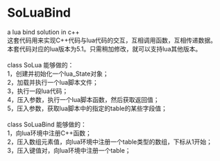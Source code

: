 # SoLuaBind
a lua bind solution in c++ <br>
这套代码用来实现C++代码与lua代码的交互，互相调用函数，互相传递数据。<br>
本套代码对应的lua版本为5.1。只需稍加修改，就可以支持lua其他版本。<br>
<br>
class SoLua 能够做的：<br>
1，创建并初始化一个lua_State对象；<br>
2，加载并执行一个lua脚本文件；<br>
3，执行一段lua代码；<br>
4，压入参数，执行一个lua脚本函数，然后获取返回值；<br>
5，压入参数，获取lua脚本中的指定的table的某些字段值；<br>
<br>
class SoLuaBind 能够做的：<br>
1，向lua环境中注册C++函数；<br>
2，压入数组元素值，向lua环境中注册一个table类型的数组，下标从1开始；<br>
3，压入键值对，向lua环境中注册一个table；<br>
<br>
<br>
